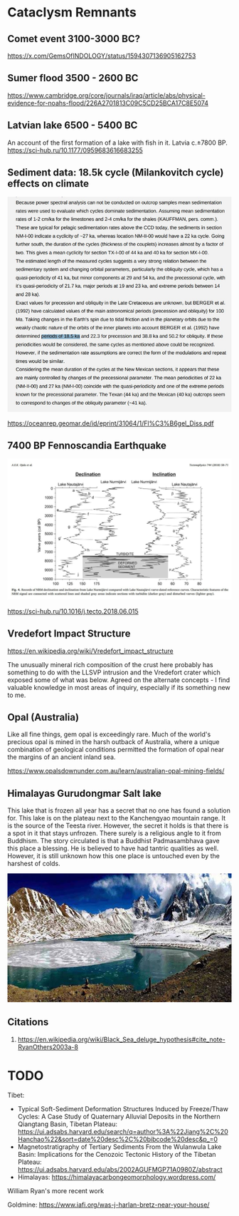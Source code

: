 # Cataclysm Remnants

## Comet event 3100-3000 BC?

https://x.com/GemsOfINDOLOGY/status/1594307136905162753

## Sumer flood 3500 - 2600 BC

https://www.cambridge.org/core/journals/iraq/article/abs/physical-evidence-for-noahs-flood/226A2701813C09C5CD25BCA17C8E5074

## Latvian lake 6500 - 5400 BC

An account of the first formation of a lake with fish in it. Latvia c.±7800 BP. https://sci-hub.ru/10.1177/0959683616683255

## Sediment data: 18.5k cycle (Milankovitch cycle) effects on climate

![](img/milankovitch-18k-cycle.jpg)

https://oceanrep.geomar.de/id/eprint/31064/1/Fl%C3%B6gel_Diss.pdf

## 7400 BP Fennoscandia Earthquake

![](img/fennoscandia.jpg)

https://sci-hub.ru/10.1016/j.tecto.2018.06.015

## Vredefort Impact Structure

https://en.wikipedia.org/wiki/Vredefort_impact_structure

The unusually mineral rich composition of the crust here probably has something to do with the LLSVP intrusion and the Vredefort crater which exposed some of what was below. Agreed on the alternate concepts - I find valuable knowledge in most areas of inquiry, especially if its something new to me. 

## Opal (Australia)

Like all fine things, gem opal is exceedingly rare. Much of the world's precious opal is mined in the harsh outback of Australia, where a unique combination of geological conditions permitted the formation of opal near the margins of an ancient inland sea.

https://www.opalsdownunder.com.au/learn/australian-opal-mining-fields/

## Himalayas Gurudongmar Salt lake

This lake that is frozen all year has a secret that no one has found a solution for. This lake is on the plateau next to the Kanchengyao mountain range. It is the source of the Teesta river. However, the secret it holds is that there is a spot in it that stays unfrozen. There surely is a religious angle to it from Buddhism. The story circulated is that a Buddhist Padmasambhava gave this place a blessing. He is believed to have had tantric qualities as well. However, it is still unknown how this one place is untouched even by the harshest of colds.

![](img/gurudongmar.jpg)

## Citations

1. https://en.wikipedia.org/wiki/Black_Sea_deluge_hypothesis#cite_note-RyanOthers2003a-8

# TODO

Tibet:
- Typical Soft-Sediment Deformation Structures Induced by Freeze/Thaw Cycles: A Case Study of Quaternary Alluvial Deposits in the Northern Qiangtang Basin, Tibetan Plateau: https://ui.adsabs.harvard.edu/search/q=author%3A%22Jiang%2C%20Hanchao%22&sort=date%20desc%2C%20bibcode%20desc&p_=0
- Magnetostratigraphy of Tertiary Sediments From the Wulanwula Lake Basin: Implications for the Cenozoic Tectonic History of the Tibetan Plateau: https://ui.adsabs.harvard.edu/abs/2002AGUFMGP71A0980Z/abstract
- Himalayas: https://himalayacarbongeomorphology.wordpress.com/

William Ryan's more recent work

Goldmine: https://www.iafi.org/was-j-harlan-bretz-near-your-house/